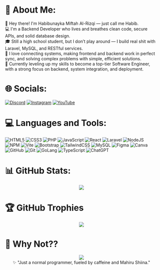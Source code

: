 
# 💫 About Me:
👋 Hey there! I'm Habibunayka Miftah Al-Rizqi — just call me Habib.<br>
💻 I'm a Backend Developer who lives and breathes clean code, secure APIs, and solid database design.<br>
🎓 Still a high school student, but I don’t play around — I build real shit with Laravel, MySQL, and RESTful services.<br>
🔗 I love connecting systems, making frontend and backend work in perfect sync, and solving complex problems with simple, efficient solutions.<br>
🚀 Currently leveling up my skills to become a top-tier Software Engineer, with a strong focus on backend, system integration, and deployment.

# 🌐 Socials:
[![Discord](https://img.shields.io/badge/Discord-%237289DA.svg?style=for-the-badge&logo=discord&logoColor=white)](https://discord.com/users/1073759842201763961) [![Instagram](https://img.shields.io/badge/Instagram-%23E4405F.svg?style=for-the-badge&logo=Instagram&logoColor=white)](https://instagram.com/habib.yet) [![YouTube](https://img.shields.io/badge/YouTube-%23FF0000.svg?style=for-the-badge&logo=YouTube&logoColor=white)](https://www.youtube.com/@habibb-san)

# 💻 Languages and Tools:
![HTML5](https://img.shields.io/badge/html5-%23E34F26.svg?style=for-the-badge&logo=html5&logoColor=white) ![CSS3](https://img.shields.io/badge/css3-%231572B6.svg?style=for-the-badge&logo=css3&logoColor=white) ![PHP](https://img.shields.io/badge/php-%23777BB4.svg?style=for-the-badge&logo=php&logoColor=white) ![JavaScript](https://img.shields.io/badge/javascript-%23323330.svg?style=for-the-badge&logo=javascript&logoColor=%23F7DF1E) ![React](https://img.shields.io/badge/react-%2320232a.svg?style=for-the-badge&logo=react&logoColor=%2361DAFB) ![Laravel](https://img.shields.io/badge/Laravel-FF2D20?style=for-the-badge&logo=laravel&logoColor=white) ![NodeJS](https://img.shields.io/badge/node.js-6DA55F?style=for-the-badge&logo=node.js&logoColor=white) ![NPM](https://img.shields.io/badge/NPM-%23CB3837.svg?style=for-the-badge&logo=npm&logoColor=white)  ![Vite](https://img.shields.io/badge/vite-%23646CFF.svg?style=for-the-badge&logo=vite&logoColor=white) ![Bootstrap](https://img.shields.io/badge/bootstrap-%238511FA.svg?style=for-the-badge&logo=bootstrap&logoColor=white) ![TailwindCSS](https://img.shields.io/badge/tailwindcss-%2338B2AC.svg?style=for-the-badge&logo=tailwind-css&logoColor=white) ![MySQL](https://img.shields.io/badge/mysql-4479A1.svg?style=for-the-badge&logo=mysql&logoColor=white) ![Figma](https://img.shields.io/badge/figma-%23F24E1E.svg?style=for-the-badge&logo=figma&logoColor=white) ![Canva](https://img.shields.io/badge/Canva-%2300C4CC.svg?style=for-the-badge&logo=Canva&logoColor=white) ![GitHub](https://img.shields.io/badge/github-%23121011.svg?style=for-the-badge&logo=github&logoColor=white) ![Git](https://img.shields.io/badge/git-%23F05033.svg?style=for-the-badge&logo=git&logoColor=white) ![GoLang](https://img.shields.io/badge/Go-00ADD8?style=for-the-badge&logo=Go&logoColor=white) ![TypeScript](https://img.shields.io/badge/typescript-%23007ACC.svg?style=for-the-badge&logo=typescript&logoColor=white) ![ChatGPT](https://img.shields.io/badge/chatGPT-74aa9c?style=for-the-badge&logo=openai&logoColor=white)

# 📊 GitHub Stats:
<div align="center">
  <img src="https://github-readme-stats.vercel.app/api?username=habibunayka&theme=onedark&show_icons=true&hide_border=true&count_private=true"  />
</div>

# 🏆 GitHub Trophies
<div align="center">
  <img src="https://github-profile-trophy.vercel.app/?username=habibunayka&theme=holi&no-frame=true&no-bg=true&margin-w=4"  />
</div>

# 👀 Why Not??
<div align="center">
  <img src="https://media.tenor.com/61UNdw6fOYMAAAAM/mahiru.gif"  />
  <div>✨ "Just a normal programmer, fueled by caffeine and Mahiru Shiina."</div>
</div>
